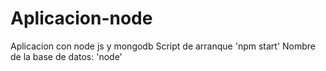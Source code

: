# Aplicacion-node
Aplicacion con node js y mongodb
Script de arranque 'npm start'
Nombre de la base de datos: 'node'
